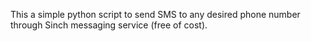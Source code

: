This a simple python script to send SMS to any desired phone number through Sinch messaging service (free of cost).
